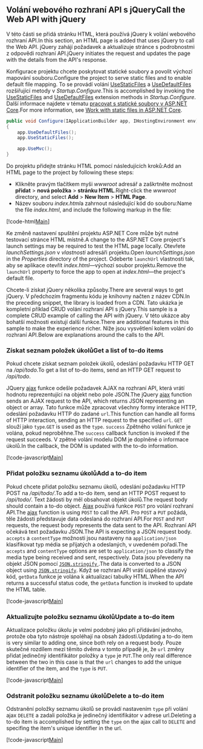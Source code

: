 ## <a name="call-the-web-api-with-jquery"></a><span data-ttu-id="bff20-101">Volání webového rozhraní API s jQuery</span><span class="sxs-lookup"><span data-stu-id="bff20-101">Call the Web API with jQuery</span></span>

<span data-ttu-id="bff20-102">V této části se přidá stránku HTML, která používá jQuery k volání webového rozhraní API.</span><span class="sxs-lookup"><span data-stu-id="bff20-102">In this section, an HTML page is added that uses jQuery to call the Web API.</span></span> <span data-ttu-id="bff20-103">jQuery zahájí požadavek a aktualizuje stránce s podrobnostmi z odpovědi rozhraní API.</span><span class="sxs-lookup"><span data-stu-id="bff20-103">jQuery initiates the request and updates the page with the details from the API's response.</span></span>

<span data-ttu-id="bff20-104">Konfigurace projektu chcete poskytovat statické soubory a povolit výchozí mapování souboru.</span><span class="sxs-lookup"><span data-stu-id="bff20-104">Configure the project to serve static files and to enable default file mapping.</span></span> <span data-ttu-id="bff20-105">To se provádí volání [UseStaticFiles](/dotnet/api/microsoft.aspnetcore.builder.staticfileextensions.usestaticfiles#Microsoft_AspNetCore_Builder_StaticFileExtensions_UseStaticFiles_Microsoft_AspNetCore_Builder_IApplicationBuilder_) a [UseDefaultFiles](/dotnet/api/microsoft.aspnetcore.builder.defaultfilesextensions.usedefaultfiles#Microsoft_AspNetCore_Builder_DefaultFilesExtensions_UseDefaultFiles_Microsoft_AspNetCore_Builder_IApplicationBuilder_) rozšiřující metody v *Startup.Configure*.</span><span class="sxs-lookup"><span data-stu-id="bff20-105">This is accomplished by invoking the [UseStaticFiles](/dotnet/api/microsoft.aspnetcore.builder.staticfileextensions.usestaticfiles#Microsoft_AspNetCore_Builder_StaticFileExtensions_UseStaticFiles_Microsoft_AspNetCore_Builder_IApplicationBuilder_) and [UseDefaultFiles](/dotnet/api/microsoft.aspnetcore.builder.defaultfilesextensions.usedefaultfiles#Microsoft_AspNetCore_Builder_DefaultFilesExtensions_UseDefaultFiles_Microsoft_AspNetCore_Builder_IApplicationBuilder_) extension methods in *Startup.Configure*.</span></span> <span data-ttu-id="bff20-106">Další informace najdete v tématu [pracovat s statické soubory v ASP.NET Core](xref:fundamentals/static-files).</span><span class="sxs-lookup"><span data-stu-id="bff20-106">For more information, see [Work with static files in ASP.NET Core](xref:fundamentals/static-files).</span></span>

```csharp
public void Configure(IApplicationBuilder app, IHostingEnvironment env)
{
    app.UseDefaultFiles();
    app.UseStaticFiles();

    app.UseMvc();
}
```

<span data-ttu-id="bff20-107">Do projektu přidejte stránku HTML pomocí následujících kroků:</span><span class="sxs-lookup"><span data-stu-id="bff20-107">Add an HTML page to the project by following these steps:</span></span>

* <span data-ttu-id="bff20-108">Klikněte pravým tlačítkem myši *wwwroot* adresář a zaškrtněte možnost **přidat** > **nová položka** > **stránku HTML**.</span><span class="sxs-lookup"><span data-stu-id="bff20-108">Right-click the *wwwroot* directory, and select **Add** > **New Item** > **HTML Page**.</span></span>
* <span data-ttu-id="bff20-109">Název souboru *index.html*a zahrnout následující kód do souboru:</span><span class="sxs-lookup"><span data-stu-id="bff20-109">Name the file *index.html*, and include the following markup in the file:</span></span>

[!code-html[Main](samples/sample3.html)]

<span data-ttu-id="bff20-110">Ke změně nastavení spuštění projektu ASP.NET Core může být nutné testovací stránce HTML místně.</span><span class="sxs-lookup"><span data-stu-id="bff20-110">A change to the ASP.NET Core project's launch settings may be required to test the HTML page locally.</span></span> <span data-ttu-id="bff20-111">Otevřete *launchSettings.json* v *vlastnosti* adresáři projektu.</span><span class="sxs-lookup"><span data-stu-id="bff20-111">Open *launchSettings.json* in the *Properties* directory of the project.</span></span> <span data-ttu-id="bff20-112">Odeberte `launchUrl` vlastnosti tak, aby se aplikace otevřít *index.html*&mdash;výchozí soubor projektu.</span><span class="sxs-lookup"><span data-stu-id="bff20-112">Remove the `launchUrl` property to force the app to open at *index.html*&mdash;the project's default file.</span></span>

<span data-ttu-id="bff20-113">Chcete-li získat jQuery několika způsoby.</span><span class="sxs-lookup"><span data-stu-id="bff20-113">There are several ways to get jQuery.</span></span> <span data-ttu-id="bff20-114">V předchozím fragmentu kódu je knihovny načten z název CDN.</span><span class="sxs-lookup"><span data-stu-id="bff20-114">In the preceding snippet, the library is loaded from a CDN.</span></span> <span data-ttu-id="bff20-115">Tato ukázka je kompletní příklad CRUD volání rozhraní API s jQuery.</span><span class="sxs-lookup"><span data-stu-id="bff20-115">This sample is a complete CRUD example of calling the API with jQuery.</span></span> <span data-ttu-id="bff20-116">V této ukázce aby bohatší možnosti existují další funkce.</span><span class="sxs-lookup"><span data-stu-id="bff20-116">There are additional features in this sample to make the experience richer.</span></span> <span data-ttu-id="bff20-117">Níže jsou vysvětlení kolem volání do rozhraní API.</span><span class="sxs-lookup"><span data-stu-id="bff20-117">Below are explanations around the calls to the API.</span></span>

### <a name="get-a-list-of-to-do-items"></a><span data-ttu-id="bff20-118">Získat seznam položek úkolů</span><span class="sxs-lookup"><span data-stu-id="bff20-118">Get a list of to-do items</span></span>

<span data-ttu-id="bff20-119">Pokud chcete získat seznam položek úkolů, odeslání požadavku HTTP GET na */api/todo*.</span><span class="sxs-lookup"><span data-stu-id="bff20-119">To get a list of to-do items, send an HTTP GET request to */api/todo*.</span></span>

<span data-ttu-id="bff20-120">JQuery [ajax](https://api.jquery.com/jquery.ajax/) funkce odešle požadavek AJAX na rozhraní API, která vrátí hodnotu reprezentující na objekt nebo pole JSON.</span><span class="sxs-lookup"><span data-stu-id="bff20-120">The jQuery [ajax](https://api.jquery.com/jquery.ajax/) function sends an AJAX request to the API, which returns JSON representing an object or array.</span></span> <span data-ttu-id="bff20-121">Tato funkce může zpracovat všechny formy interakce HTTP, odeslání požadavku HTTP do zadané `url`.</span><span class="sxs-lookup"><span data-stu-id="bff20-121">This function can handle all forms of HTTP interaction, sending an HTTP request to the specified `url`.</span></span> <span data-ttu-id="bff20-122">`GET` slouží jako `type`.</span><span class="sxs-lookup"><span data-stu-id="bff20-122">`GET` is used as the `type`.</span></span> <span data-ttu-id="bff20-123">`success` Zpětného volání funkce je volána, pokud neproběhne.</span><span class="sxs-lookup"><span data-stu-id="bff20-123">The `success` callback function is invoked if the request succeeds.</span></span> <span data-ttu-id="bff20-124">V zpětné volání modelu DOM je doplněné o informace úkolů.</span><span class="sxs-lookup"><span data-stu-id="bff20-124">In the callback, the DOM is updated with the to-do information.</span></span>

[!code-javascript[Main](samples/sample4.html)]

### <a name="add-a-to-do-item"></a><span data-ttu-id="bff20-125">Přidat položku seznamu úkolů</span><span class="sxs-lookup"><span data-stu-id="bff20-125">Add a to-do item</span></span>

<span data-ttu-id="bff20-126">Pokud chcete přidat položku seznamu úkolů, odeslání požadavku HTTP POST na */api/todo/*.</span><span class="sxs-lookup"><span data-stu-id="bff20-126">To add a to-do item, send an HTTP POST request to */api/todo/*.</span></span> <span data-ttu-id="bff20-127">Text žádosti by měl obsahovat objekt úkolů.</span><span class="sxs-lookup"><span data-stu-id="bff20-127">The request body should contain a to-do object.</span></span> <span data-ttu-id="bff20-128">[Ajax](https://api.jquery.com/jquery.ajax/) používá funkce `POST` pro volání rozhraní API.</span><span class="sxs-lookup"><span data-stu-id="bff20-128">The [ajax](https://api.jquery.com/jquery.ajax/) function is using `POST` to call the API.</span></span> <span data-ttu-id="bff20-129">Pro `POST` a `PUT` požádá, těle žádosti představuje data odeslaná do rozhraní API.</span><span class="sxs-lookup"><span data-stu-id="bff20-129">For `POST` and `PUT` requests, the request body represents the data sent to the API.</span></span> <span data-ttu-id="bff20-130">Rozhraní API očekává text požadavku JSON.</span><span class="sxs-lookup"><span data-stu-id="bff20-130">The API is expecting a JSON request body.</span></span> <span data-ttu-id="bff20-131">`accepts` a `contentType` možnosti jsou nastaveny na `application/json` klasifikovat typ média se přijatých a odeslaných, v uvedeném pořadí.</span><span class="sxs-lookup"><span data-stu-id="bff20-131">The `accepts` and `contentType` options are set to `application/json` to classify the media type being received and sent, respectively.</span></span> <span data-ttu-id="bff20-132">Data jsou převedeny na objekt JSON pomocí [ `JSON.stringify` ](https://developer.mozilla.org/en-US/docs/Web/JavaScript/Reference/Global_Objects/JSON/stringify).</span><span class="sxs-lookup"><span data-stu-id="bff20-132">The data is converted to a JSON object using [`JSON.stringify`](https://developer.mozilla.org/en-US/docs/Web/JavaScript/Reference/Global_Objects/JSON/stringify).</span></span> <span data-ttu-id="bff20-133">Když se rozhraní API vrátí úspěšné stavový kód, `getData` funkce je volána k aktualizaci tabulky HTML.</span><span class="sxs-lookup"><span data-stu-id="bff20-133">When the API returns a successful status code, the `getData` function is invoked to update the HTML table.</span></span>

[!code-javascript[Main](samples/sample5.js)]

### <a name="update-a-to-do-item"></a><span data-ttu-id="bff20-134">Aktualizujte položku seznamu úkolů</span><span class="sxs-lookup"><span data-stu-id="bff20-134">Update a to-do item</span></span>

<span data-ttu-id="bff20-135">Aktualizace položku úkolu je velmi podobný jako při přidávání jednoho, protože oba tyto nástroje spoléhají na obsah žádosti.</span><span class="sxs-lookup"><span data-stu-id="bff20-135">Updating a to-do item is very similar to adding one, since both rely on a request body.</span></span> <span data-ttu-id="bff20-136">Pouze skutečné rozdílem mezi těmito dvěma v tomto případě je, že `url` změny přidat jedinečný identifikátor položky a `type` je `PUT`.</span><span class="sxs-lookup"><span data-stu-id="bff20-136">The only real difference between the two in this case is that the `url` changes to add the unique identifier of the item, and the `type` is `PUT`.</span></span>

[!code-javascript[Main](samples/sample6.js)]

### <a name="delete-a-to-do-item"></a><span data-ttu-id="bff20-137">Odstranit položku seznamu úkolů</span><span class="sxs-lookup"><span data-stu-id="bff20-137">Delete a to-do item</span></span>

<span data-ttu-id="bff20-138">Odstranění položky seznamu úkolů se provádí nastavením `type` při volání ajax `DELETE` a zadali položka je jedinečný identifikátor v adrese url.</span><span class="sxs-lookup"><span data-stu-id="bff20-138">Deleting a to-do item is accomplished by setting the `type` on the ajax call to `DELETE` and specifing the item's unique identifier in the url.</span></span>

[!code-javascript[Main](samples/sample6.js)]
